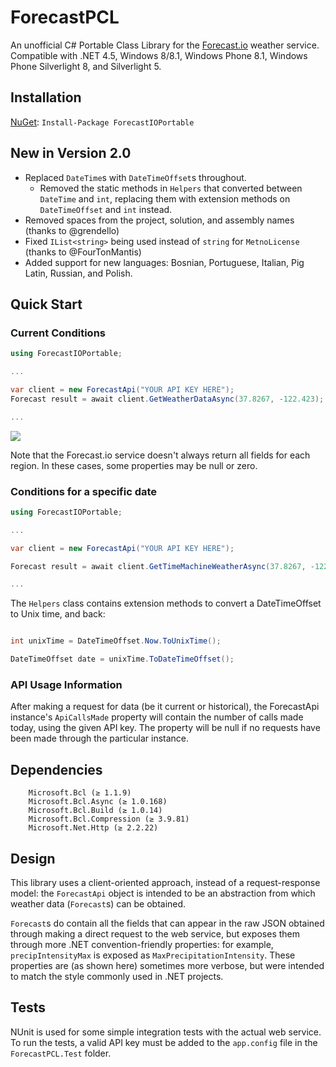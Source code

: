 # ForecastPCL
An unofficial C# Portable Class Library for the [Forecast.io](http://developer.forecast.io) weather service. Compatible with .NET 4.5, Windows 8/8.1, Windows Phone 8.1, Windows Phone Silverlight 8, and Silverlight 5.

## Installation
[NuGet](https://www.nuget.org/packages/ForecastIOPortable/):
`Install-Package ForecastIOPortable`

## New in Version 2.0
* Replaced `DateTime`s with `DateTimeOffset`s throughout.
    * Removed the static methods in `Helpers` that converted between `DateTime` and `int`, replacing them with extension methods on `DateTimeOffset` and `int` instead.
* Removed spaces from the project, solution, and assembly names (thanks to @grendello)
* Fixed `IList<string>` being used instead of `string` for `MetnoLicense` (thanks to @FourTonMantis)
* Added support for new languages: Bosnian, Portuguese, Italian, Pig Latin, Russian, and Polish.

## Quick Start
### Current Conditions
```C#
using ForecastIOPortable;

...

var client = new ForecastApi("YOUR API KEY HERE");
Forecast result = await client.GetWeatherDataAsync(37.8267, -122.423);

...
```

![](http://i.imgur.com/lLuBO0C.png)

Note that the Forecast.io service doesn't always return all fields for each region. In these cases, some properties may be null or zero.

### Conditions for a specific date
```C#
using ForecastIOPortable;

...

var client = new ForecastApi("YOUR API KEY HERE");

Forecast result = await client.GetTimeMachineWeatherAsync(37.8267, -122.423, DateTimeOffset.Now);

...
```

The `Helpers` class contains extension methods to convert a DateTimeOffset to Unix time, and back:

```C#

int unixTime = DateTimeOffset.Now.ToUnixTime();

DateTimeOffset date = unixTime.ToDateTimeOffset();

```

### API Usage Information
After making a request for data (be it current or historical), the ForecastApi instance's `ApiCallsMade` property will contain the number of calls made today, using the given API key. The property will be null if no requests have been made through the particular instance.

## Dependencies

        Microsoft.Bcl (≥ 1.1.9)
        Microsoft.Bcl.Async (≥ 1.0.168)
        Microsoft.Bcl.Build (≥ 1.0.14)
        Microsoft.Bcl.Compression (≥ 3.9.81)
        Microsoft.Net.Http (≥ 2.2.22)


## Design
This library uses a client-oriented approach, instead of a request-response model: the `ForecastApi` object is intended to be an abstraction from which weather data (`Forecast`s) can be obtained.

`Forecast`s do contain all the fields that can appear in the raw JSON obtained through making a direct request to the web service, but exposes them through more .NET convention-friendly properties: for example, `precipIntensityMax` is exposed as `MaxPrecipitationIntensity`. These properties are (as shown here) sometimes more verbose, but were intended to match the style commonly used in .NET projects.

## Tests
NUnit is used for some simple integration tests with the actual web service. To run the tests, a valid API key must be added to the `app.config` file in the `ForecastPCL.Test` folder.